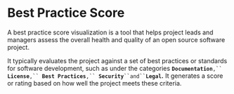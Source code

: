 # Best Practice Score

A best practice score visualization is a tool that helps project leads and managers assess the overall health and quality of an open source software project.&#x20;

It typically evaluates the project against a set of best practices or standards for software development, such as under the categories **`Documentation`**`,`` `**`License`**`,`` `**`Best Practices`**`,`` `**`Security`**` ``and`` `**`Legal`.** It generates a score or rating based on how well the project meets these criteria.

